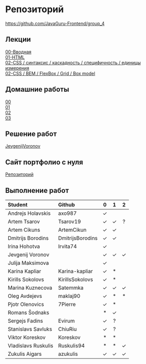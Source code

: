 # Репозиторий
https://github.com/JavaGuru-Frontend/group_4

## Лекции
[00-Вводная](https://github.com/JavaGuru-Frontend/group_4/blob/main/Lectures/00/00-Intro.pdf)  
[01-HTML](https://github.com/JavaGuru-Frontend/group_4/blob/main/Lectures/01-HTML/1-HTML.pdf)   
[02-CSS / синтаксис / каскадность / специфичность / единицы измерения](https://github.com/JavaGuru-Frontend/group_4/blob/main/Lectures/01-CSS/1-CSS.pdf)   
[02-CSS / BEM / FlexBox / Grid / Box model](https://github.com/JavaGuru-Frontend/group_4/blob/main/Lectures/01-CSS/1-CSS.pdf) 

## Домашние работы 
[00](https://github.com/JavaGuru-Frontend/group_4/blob/main/Homeworks/%F0%9F%8E%92HOMEWORKS/00/homework.md)  
[01](https://github.com/JavaGuru-Frontend/group_4/blob/main/Homeworks/%F0%9F%8E%92HOMEWORKS/01/Homework.md)  
[02](https://github.com/JavaGuru-Frontend/group_4/blob/main/Homeworks/%F0%9F%8E%92HOMEWORKS/02/Homework.md)   
[03](https://github.com/JavaGuru-Frontend/group_4/blob/main/Homeworks/%F0%9F%8E%92HOMEWORKS/03/Homework.md)


## Решение работ 
[JevgenijVoronov](https://github.com/JavaGuru-Frontend/group_4/tree/main/Homeworks/JevgenijVoronov)   

## Сайт портфолио с нуля  
[Репозиторий](https://github.com/JavaGuru-Frontend/Portfolio)  

## Выполнение работ

| Student               | Github           | 0 | 1 | 2 |
| :-------------------- | :--------------- |:-:|:-:|:-:|
| Andrejs	  Holavskis | axo987           | ✓ |   |   |
| Artem       Tsarov    | Tsarov19         | ✓ | ✓ | ? |
| Artem       Cikuns    | ArtemCikun       | ✓ | ✓ |   |
| Dmitrijs    Borodins  | DmitrijsBorodins | ✓ | ✓ |   |
| Irina	      Hohotva   | Irvita74         | ✓ |   |   |
| Jevgenij	  Voronov   |                  | ✓ | ✓ | ✓ |
| Julija	  Maksimova |                  | ✓ |   |   |
| Karina      Kapliar   | Karina-kapliar   | ✓ | * |   |
| Kirills	  Sokolovs  | KirillsSokolovs  | ✓ | * |   |
| Marina	  Kuznecova | Satemmka         | ✓ | ✓ | ✓ |
| Oleg        Avdejevs  | maklaj90         | ✓ | * | * |
| Pjotr       Olenovics | 7Pierre          | ✓ | * |   |
| Romans 	  Šodnaks   |                  | * | ✓ |   |
| Sergejs     Fadins    | Evirum           | ✓ | ? |   |
| Stanislavs  Savluks   | ChiuRiu          | ✓ | ? |   |
| Viktor      Koreskov  | Koreskov         | * | * |   |
| Vladislavs  Ruskulis  | Ruskulis94       | * | * | ✓ |
| Zukulis	  Aigars    | azukulis         | ✓ | ✓ | ✓ |
